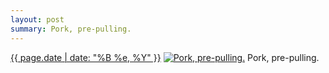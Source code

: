 ```yaml
---
layout: post
summary: Pork, pre-pulling.
---
```


<p>
  <time><a href="/394">{{ page.date | date: "%B %e, %Y" }}</a></time>
  <a href="/394"><img src="{{ site.assets_url }}/394-484.jpg" srcset="{{ site.assets_url }}/394-968.jpg 968w, {{ site.assets_url }}/394-726.jpg 726w, {{ site.assets_url }}/394-484.jpg 484w, {{ site.assets_url }}/394-242.jpg 242w" sizes="(min-width: 700px) 50vw, calc(100vw - 2rem)" alt="Pork, pre-pulling." /></a>
  <span>Pork, pre-pulling.</span>
</p>
